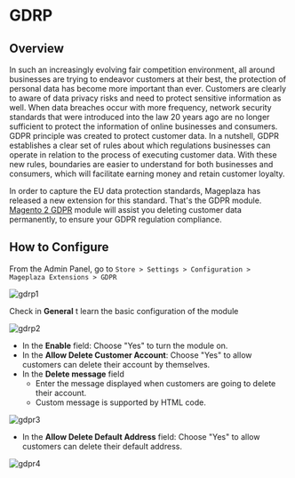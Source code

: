 # GDRP

## Overview 
In such an increasingly evolving fair competition environment, all around businesses are trying to endeavor customers at their best, the protection of personal data has become more important than ever. Customers are clearly to aware of data privacy risks and need to protect sensitive information as well. When data breaches occur with more frequency, network security standards that were introduced into the law 20 years ago are no longer sufficient to protect the information of online businesses and consumers. GDPR principle was created to protect customer data. In a nutshell, GDPR establishes a clear set of rules about which regulations businesses can operate in relation to the process of executing customer data. With these new rules, boundaries are easier to understand for both businesses and consumers, which will facilitate earning money and retain customer loyalty.

In order to capture the EU data protection standards, Mageplaza has released a new extension for this standard. That's the GDPR module. [Magento 2 GDPR](https://github.com/mageplaza/magento-2-gdpr) module will assist you deleting customer data permanently, to ensure your GDPR regulation compliance.

## How to Configure
From the Admin Panel, go to ``Store > Settings > Configuration > Mageplaza Extensions > GDPR``

![gdrp1](https://i.imgur.com/YGJmKZh.png)

Check in **General** t learn the basic configuration of the module

![gdrp2](https://i.imgur.com/4cB3TrU.png)

* In the **Enable** field: Choose "Yes" to turn the module on.
* In the **Allow Delete Customer Account**: Choose "Yes" to allow customers can delete their account by themselves.
* In the **Delete message** field
  * Enter the message displayed when customers are going to delete their account.
  * Custom message is supported by HTML code.

![gdpr3](https://i.imgur.com/SuWVlKw.png)

* In the **Allow Delete Default Address** field: Choose "Yes" to allow customers can delete their default address.

![gdpr4](https://i.imgur.com/CccsEGQ.png)




